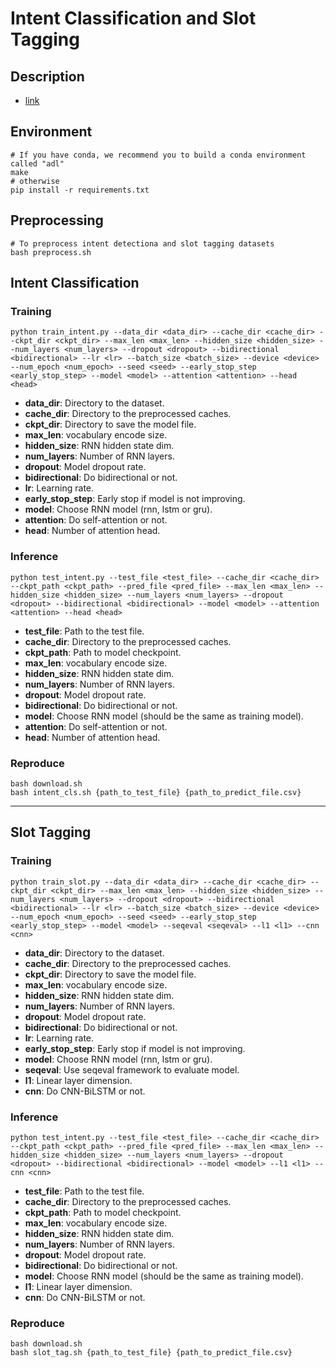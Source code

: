 # Intent Classification and Slot Tagging

## Description
- [link](https://docs.google.com/presentation/d/19FDqunmvGZMNVgQQ3Zb5iMOKp9TzPfi5C41Q858iGlw/edit#slide=id.gc74c89b633_0_13)

## Environment
```shell
# If you have conda, we recommend you to build a conda environment called "adl"
make
# otherwise
pip install -r requirements.txt
```

## Preprocessing
```shell
# To preprocess intent detectiona and slot tagging datasets
bash preprocess.sh
```

## Intent Classification
### Training
```shell
python train_intent.py --data_dir <data_dir> --cache_dir <cache_dir> --ckpt_dir <ckpt_dir> --max_len <max_len> --hidden_size <hidden_size> --num_layers <num_layers> --dropout <dropout> --bidirectional <bidirectional> --lr <lr> --batch_size <batch_size> --device <device> --num_epoch <num_epoch> --seed <seed> --early_stop_step <early_stop_step> --model <model> --attention <attention> --head <head>
```
- **data_dir**: Directory to the dataset.
- **cache_dir**: Directory to the preprocessed caches.
- **ckpt_dir**: Directory to save the model file.
- **max_len**: vocabulary encode size.
- **hidden_size**: RNN hidden state dim.
- **num_layers**: Number of RNN layers.
- **dropout**: Model dropout rate.
- **bidirectional**: Do bidirectional or not.
- **lr**: Learning rate.
- **early_stop_step**: Early stop if model is not improving.
- **model**: Choose RNN model (rnn, lstm or gru). 
- **attention**: Do self-attention or not.
- **head**: Number of attention head.

### Inference
```shell
python test_intent.py --test_file <test_file> --cache_dir <cache_dir> --ckpt_path <ckpt_path> --pred_file <pred_file> --max_len <max_len> --hidden_size <hidden_size> --num_layers <num_layers> --dropout <dropout> --bidirectional <bidirectional> --model <model> --attention <attention> --head <head>
```

- **test_file**: Path to the test file.
- **cache_dir**: Directory to the preprocessed caches.
- **ckpt_path**: Path to model checkpoint.
- **max_len**: vocabulary encode size.
- **hidden_size**: RNN hidden state dim.
- **num_layers**: Number of RNN layers.
- **dropout**: Model dropout rate.
- **bidirectional**: Do bidirectional or not.
- **model**: Choose RNN model (should be the same as training model). 
- **attention**: Do self-attention or not.
- **head**: Number of attention head.

### Reproduce
```shell
bash download.sh
bash intent_cls.sh {path_to_test_file} {path_to_predict_file.csv}
```

---

## Slot Tagging
### Training
```shell
python train_slot.py --data_dir <data_dir> --cache_dir <cache_dir> --ckpt_dir <ckpt_dir> --max_len <max_len> --hidden_size <hidden_size> --num_layers <num_layers> --dropout <dropout> --bidirectional <bidirectional> --lr <lr> --batch_size <batch_size> --device <device> --num_epoch <num_epoch> --seed <seed> --early_stop_step <early_stop_step> --model <model> --seqeval <seqeval> --l1 <l1> --cnn <cnn>
```
- **data_dir**: Directory to the dataset.
- **cache_dir**: Directory to the preprocessed caches.
- **ckpt_dir**: Directory to save the model file.
- **max_len**: vocabulary encode size.
- **hidden_size**: RNN hidden state dim.
- **num_layers**: Number of RNN layers.
- **dropout**: Model dropout rate.
- **bidirectional**: Do bidirectional or not.
- **lr**: Learning rate.
- **early_stop_step**: Early stop if model is not improving.
- **model**: Choose RNN model (rnn, lstm or gru). 
- **seqeval**: Use seqeval framework to evaluate model.
- **l1**: Linear layer dimension.
- **cnn**: Do CNN-BiLSTM or not.

### Inference
```shell
python test_intent.py --test_file <test_file> --cache_dir <cache_dir> --ckpt_path <ckpt_path> --pred_file <pred_file> --max_len <max_len> --hidden_size <hidden_size> --num_layers <num_layers> --dropout <dropout> --bidirectional <bidirectional> --model <model> --l1 <l1> --cnn <cnn> 
```

- **test_file**: Path to the test file.
- **cache_dir**: Directory to the preprocessed caches.
- **ckpt_path**: Path to model checkpoint.
- **max_len**: vocabulary encode size.
- **hidden_size**: RNN hidden state dim.
- **num_layers**: Number of RNN layers.
- **dropout**: Model dropout rate.
- **bidirectional**: Do bidirectional or not.
- **model**: Choose RNN model (should be the same as training model). 
- **l1**: Linear layer dimension.
- **cnn**: Do CNN-BiLSTM or not.

### Reproduce
```shell
bash download.sh
bash slot_tag.sh {path_to_test_file} {path_to_predict_file.csv}
```
